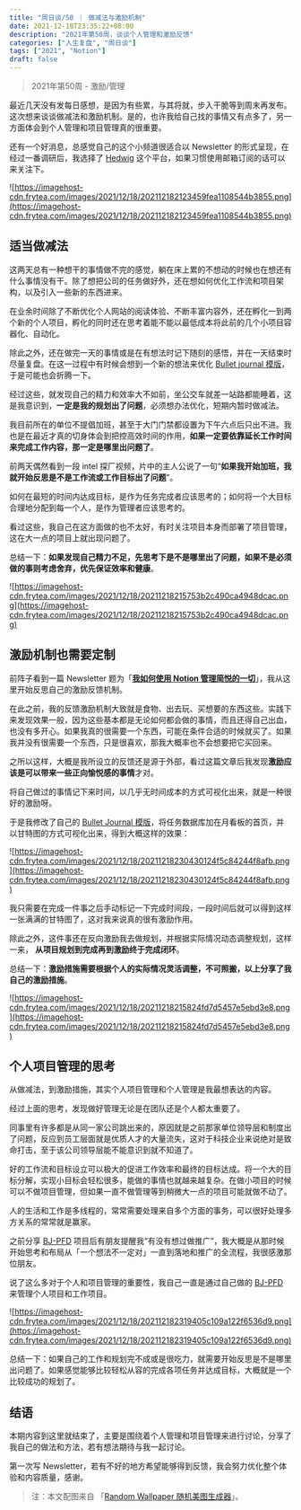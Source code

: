 ```yaml
---
title: "周日谈/50 ｜ 做减法与激励机制"
date: 2021-12-18T23:35:22+08:00
description: "2021年第50周，谈谈个人管理和激励反馈"
categories: ["人生复盘", "周日谈"]
tags: ["2021", "Notion"]
draft: false
---
```


> 2021年第50周 - 激励/管理
> 

最近几天没有发每日感想，是因为有些累，与其将就，步入干脆等到周末再发布。这次想来谈谈做减法和激励机制。是的，也许我给自己找的事情又有点多了，另一方面体会到个人管理和项目管理真的很重要。

还有一个好消息，总感觉自己的这个小频道很适合以 Newsletter 的形式呈现，在经过一番调研后，我选择了 [Hedwig](https://frytea.hedwig.pub) 这个平台，如果习惯使用邮箱订阅的话可以来关注下。

![https://imagehost-cdn.frytea.com/images/2021/12/18/202112182123459fea1108544b3855.png](https://imagehost-cdn.frytea.com/images/2021/12/18/202112182123459fea1108544b3855.png)

## 适当做减法

这两天总有一种想干的事情做不完的感觉，躺在床上累的不想动的时候也在想还有什么事情没有干。除了想把公司的任务做好外，还在想如何优化工作流和项目架构，以及引入一些新的东西进来。

在业余时间除了不断优化个人网站的阅读体验、不断丰富内容外，还在孵化一到两个新的个人项目，孵化的同时还在思考着能不能以最低成本将此前的几个小项目容器化、自动化。

除此之外，还在做完一天的事情或是在有想法时记下随刻的感悟，并在一天结束时尽量复盘。在这一过程中有时候会想到一个新的想法来优化 [Bullet journal 模版](https://bjpfd.frytea.com)，于是可能也会折腾一下。

经过这些，就发现自己的精力和效率大不如前，坐公交车就差一站路都能睡着，这是我意识到，**一定是我的规划出了问题**，必须想办法优化，短期内暂时做减法。

我目前所在的单位不提倡加班，甚至于大门门禁都设置为下午六点后只出不进。我也是在最近才真的切身体会到把控高效时间的作用，**如果一定要依靠延长工作时间来完成工作内容，那一定是哪里出问题了**。

前两天偶然看到一段 intel 探厂视频，片中的主人公说了一句“**如果我开始加班，我就开始反思是不是工作流或工作目标出了问题**”。

如何在最短的时间内达成目标，是作为任务完成者应该思考的；如何将一个大目标合理地分配到每一个人，是作为管理者应该思考的。

看过这些，我自己在这方面做的也不太好，有时关注项目本身而部署了项目管理，这在大一点的项目上就出现问题了。

总结一下：**如果发现自己精力不足，先思考下是不是哪里出了问题，如果不是必须做的事则考虑舍弃，优先保证效率和健康**。

![https://imagehost-cdn.frytea.com/images/2021/12/18/20211218215753b2c490ca4948dcac.png](https://imagehost-cdn.frytea.com/images/2021/12/18/20211218215753b2c490ca4948dcac.png)

## 激励机制也需要定制

前阵子看到一篇 Newsletter 题为「**[我如何使用 Notion 管理简悦的一切](https://simpread.zhubai.love/posts/2077700878005850112)**」，我从这里开始反思自己的激励反馈机制。

在此之前，我的反馈激励机制大致就是食物、出去玩、买想要的东西这些。实践下来发现效果一般，因为这些基本都是无论如何都会做的事情，而且还得自己出血，也没有多开心。如果我真的很需要一个东西，可能在条件合适的时候就买了。如果我并没有很需要一个东西，只是很喜欢，那我大概率也不会想要把它买回来。

之所以这样，大概是我所设立的反馈还是源于外部，看过这篇文章后我发现**激励应该是可以带来一些正向愉悦感的事情**才对。

将自己做过的事情记下来时间，以几乎无时间成本的方式可视化出来，就是一种很好的激励呀。

于是我修改了自己的 [Bullet Journal 模版](https://bjpfd.frytea.com)，将任务数据库加在月看板的首页，并以甘特图的方式可视化出来，得到大概这样的效果：

![https://imagehost-cdn.frytea.com/images/2021/12/18/20211218230430124f5c84244f8afb.png](https://imagehost-cdn.frytea.com/images/2021/12/18/20211218230430124f5c84244f8afb.png)

我只需要在完成一件事之后手动标记一下完成时间段，一段时间后就可以得到这样一张满满的甘特图了，这对我来说真的很有激励作用。

除此之外，这件事还在反向激励我去做规划，并根据实际情况动态调整规划，这样一来， **从项目规划到完成再到激励终于完成闭环**。

总结一下：**激励措施需要根据个人的实际情况灵活调整，不可照搬，以上分享了我自己的激励措施**。

![https://imagehost-cdn.frytea.com/images/2021/12/18/20211218215824fd7d5457e5ebd3e8.png](https://imagehost-cdn.frytea.com/images/2021/12/18/20211218215824fd7d5457e5ebd3e8.png)

## 个人项目管理的思考

从做减法，到激励措施，其实个人项目管理和个人管理是我最想表达的内容。

经过上面的思考，发现做好管理无论是在团队还是个人都太重要了。

同事里有许多都是从同一家公司跳出来的，原因就是之前那家单位领导层和制度出了问题，反应到员工层面就是优质人才的大量流失，这对于科技企业来说绝对是致命打击，至于该公司领导层能不能意识到就不知道了。

好的工作流和目标设立可以极大的促进工作效率和最终的目标达成。将一个大的目标分解，实现小目标会轻松很多，能做的事情也就越来越复杂。在做小项目的时候可以不做项目管理，但如果一直不做管理等到稍微大一点的项目可能就做不动了。

人的生活和工作是多线程的，常常需要处理来自多个方面的事务，可以很好处理多方关系的常常就是赢家。

之前分享 [BJ-PFD](https://bjpfd.frytea.com) 项目后有朋友提醒我“有没有想过做推广”，我大概是从那时候开始思考和布局从「一个想法不一定对」一直到落地和推广的全流程，我很感激那位朋友。

说了这么多对于个人和项目管理的重要性，我自己一直是通过自己做的  [BJ-PFD](https://bjpfd.frytea.com) 来管理个人项目和工作项目。

![https://imagehost-cdn.frytea.com/images/2021/12/18/202112182319405c109a122f6536d9.png](https://imagehost-cdn.frytea.com/images/2021/12/18/202112182319405c109a122f6536d9.png)

总结一下：如果自己的工作和规划完不成或是很吃力，就需要开始反思是不是哪里出问题了。如果感觉能够比较轻松从容的完成各项任务并达成目标，大概就是一个比较成功的规划了。

## 结语

本期内容到这里就结束了，主要是围绕着个人管理和项目管理来进行讨论，分享了我自己的做法和方法，若有想法期待与我一起讨论。

第一次写 Newsletter，若有不好的地方希望能够得到反馈，我会努力优化整个体验和内容质量，感谢。

> 注：本文配图来自 「[Random Wallpaper 随机美图生成器](https://wallpaper.frytea.com)」。
>